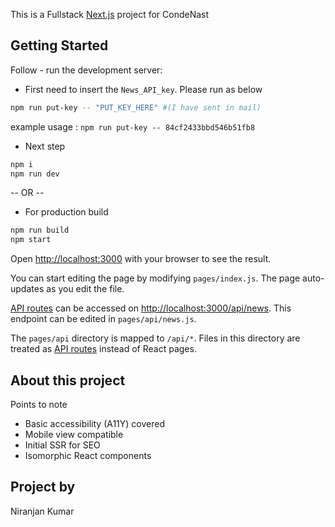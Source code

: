 This is a Fullstack [Next.js](https://nextjs.org/) project for CondeNast

## Getting Started

Follow - run the development server:

- First need to insert the ```News_API_key```. Please run as below

```bash
npm run put-key -- "PUT_KEY_HERE" #(I have sent in mail)
```

example usage : `npm run put-key -- 84cf2433bbd546b51fb8`

- Next step
```bash
npm i
npm run dev
```
-- OR -- 

- For production build

```bash
npm run build
npm start
```

Open [http://localhost:3000](http://localhost:3000) with your browser to see the result.

You can start editing the page by modifying `pages/index.js`. The page auto-updates as you edit the file.

[API routes](https://nextjs.org/docs/api-routes/introduction) can be accessed on [http://localhost:3000/api/news](http://localhost:3000/api/news). This endpoint can be edited in `pages/api/news.js`.

The `pages/api` directory is mapped to `/api/*`. Files in this directory are treated as [API routes](https://nextjs.org/docs/api-routes/introduction) instead of React pages.

## About this project

Points to note

- Basic accessibility (A11Y) covered
- Mobile view compatible
- Initial SSR for SEO
- Isomorphic React components

## Project by
Niranjan Kumar
